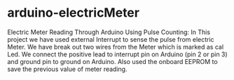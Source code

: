 # arduino-electricMeter
Electric Meter Reading Through Arduino Using Pulse Counting:
In This project we have used external Interrupt to sense the pulse from electric Meter. We have break out two wires from the Meter which is marked as cal Led. We connect the positive lead to interrupt pin on Arduino (pin 2 or pin 3) and ground pin to ground on Arduino. Also used the onboard EEPROM to save the previous value of meter reading. 


